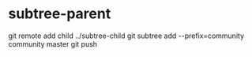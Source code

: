 # subtree-parent
git remote add child ../subtree-child 
git subtree add --prefix=community community master
git push


